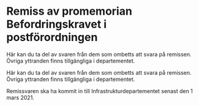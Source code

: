 # Remiss av promemorian Befordringskravet i postförordningen

Här kan du ta del av svaren från dem som ombetts att svara på remissen. Övriga yttranden finns tillgängliga i departementet.

Här kan du ta del av svaren från dem som ombetts att svara på remissen. Övriga yttranden finns tillgängliga i departementet.

Remissvaren ska ha kommit in till Infrastrukturdepartementet senast den 1 mars 2021.
